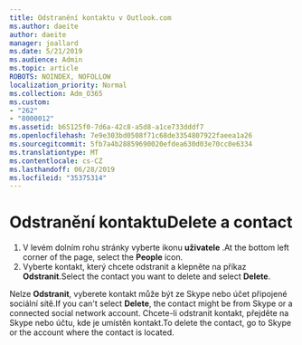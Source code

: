 ```yaml
---
title: Odstranění kontaktu v Outlook.com
ms.author: daeite
author: daeite
manager: joallard
ms.date: 5/21/2019
ms.audience: Admin
ms.topic: article
ROBOTS: NOINDEX, NOFOLLOW
localization_priority: Normal
ms.collection: Adm_O365
ms.custom:
- "262"
- "8000012"
ms.assetid: b65125f0-7d6a-42c8-a5d8-a1ce733dddf7
ms.openlocfilehash: 7e9e303bd0508f71c68de3354807922faeea1a26
ms.sourcegitcommit: 5fb7a4b28859690020efdea630d03e70cc0e6334
ms.translationtype: MT
ms.contentlocale: cs-CZ
ms.lasthandoff: 06/28/2019
ms.locfileid: "35375314"
---
```

# <a name="delete-a-contact"></a><span data-ttu-id="0b571-102">Odstranění kontaktu</span><span class="sxs-lookup"><span data-stu-id="0b571-102">Delete a contact</span></span>

1. <span data-ttu-id="0b571-103">V levém dolním rohu stránky vyberte ikonu **uživatele** .</span><span class="sxs-lookup"><span data-stu-id="0b571-103">At the bottom left corner of the page, select the **People** icon.</span></span>
2. <span data-ttu-id="0b571-104">Vyberte kontakt, který chcete odstranit a klepněte na příkaz **Odstranit**.</span><span class="sxs-lookup"><span data-stu-id="0b571-104">Select the contact you want to delete and select **Delete**.</span></span>

<span data-ttu-id="0b571-105">Nelze **Odstranit**, vyberete kontakt může být ze Skype nebo účet připojené sociální sítě.</span><span class="sxs-lookup"><span data-stu-id="0b571-105">If you can't select **Delete**, the contact might be from Skype or a connected social network account.</span></span> <span data-ttu-id="0b571-106">Chcete-li odstranit kontakt, přejděte na Skype nebo účtu, kde je umístěn kontakt.</span><span class="sxs-lookup"><span data-stu-id="0b571-106">To delete the contact, go to Skype or the account where the contact is located.</span></span>